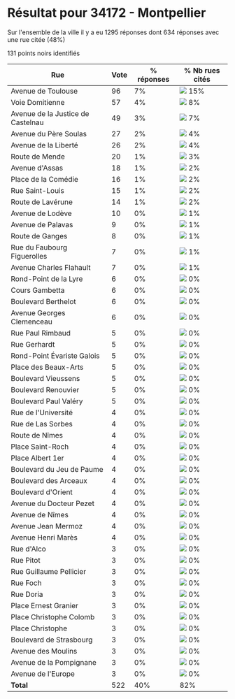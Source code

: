 # Résultat pour 34172 - Montpellier

Sur l'ensemble de la ville il y a eu 1295 réponses dont 634 réponses avec une rue citée (48%)

131 points noirs identifiés

| Rue | Vote | % réponses | % Nb rues cités|
|-----|------|------------|----------------|
| Avenue de Toulouse | 96 | 7% | <img src="../../img/bar_15.gif" />&nbsp;15%|
| Voie Domitienne | 57 | 4% | <img src="../../img/bar_8.gif" />&nbsp;8%|
| Avenue de la Justice de Castelnau | 49 | 3% | <img src="../../img/bar_7.gif" />&nbsp;7%|
| Avenue du Père Soulas | 27 | 2% | <img src="../../img/bar_4.gif" />&nbsp;4%|
| Avenue de la Liberté | 26 | 2% | <img src="../../img/bar_4.gif" />&nbsp;4%|
| Route de Mende | 20 | 1% | <img src="../../img/bar_3.gif" />&nbsp;3%|
| Avenue d'Assas | 18 | 1% | <img src="../../img/bar_2.gif" />&nbsp;2%|
| Place de la Comédie | 16 | 1% | <img src="../../img/bar_2.gif" />&nbsp;2%|
| Rue Saint-Louis | 15 | 1% | <img src="../../img/bar_2.gif" />&nbsp;2%|
| Route de Lavérune | 14 | 1% | <img src="../../img/bar_2.gif" />&nbsp;2%|
| Avenue de Lodève | 10 | 0% | <img src="../../img/bar_1.gif" />&nbsp;1%|
| Avenue de Palavas | 9 | 0% | <img src="../../img/bar_1.gif" />&nbsp;1%|
| Route de Ganges | 8 | 0% | <img src="../../img/bar_1.gif" />&nbsp;1%|
| Rue du Faubourg Figuerolles | 7 | 0% | <img src="../../img/bar_1.gif" />&nbsp;1%|
| Avenue Charles Flahault | 7 | 0% | <img src="../../img/bar_1.gif" />&nbsp;1%|
| Rond-Point de la Lyre | 6 | 0% | <img src="../../img/bar_0.gif" />&nbsp;0%|
| Cours Gambetta | 6 | 0% | <img src="../../img/bar_0.gif" />&nbsp;0%|
| Boulevard Berthelot | 6 | 0% | <img src="../../img/bar_0.gif" />&nbsp;0%|
| Avenue Georges Clemenceau | 6 | 0% | <img src="../../img/bar_0.gif" />&nbsp;0%|
| Rue Paul Rimbaud | 5 | 0% | <img src="../../img/bar_0.gif" />&nbsp;0%|
| Rue Gerhardt | 5 | 0% | <img src="../../img/bar_0.gif" />&nbsp;0%|
| Rond-Point Évariste Galois | 5 | 0% | <img src="../../img/bar_0.gif" />&nbsp;0%|
| Place des Beaux-Arts | 5 | 0% | <img src="../../img/bar_0.gif" />&nbsp;0%|
| Boulevard Vieussens | 5 | 0% | <img src="../../img/bar_0.gif" />&nbsp;0%|
| Boulevard Renouvier | 5 | 0% | <img src="../../img/bar_0.gif" />&nbsp;0%|
| Boulevard Paul Valéry | 5 | 0% | <img src="../../img/bar_0.gif" />&nbsp;0%|
| Rue de l'Université | 4 | 0% | <img src="../../img/bar_0.gif" />&nbsp;0%|
| Rue de Las Sorbes | 4 | 0% | <img src="../../img/bar_0.gif" />&nbsp;0%|
| Route de Nîmes | 4 | 0% | <img src="../../img/bar_0.gif" />&nbsp;0%|
| Place Saint-Roch | 4 | 0% | <img src="../../img/bar_0.gif" />&nbsp;0%|
| Place Albert 1er | 4 | 0% | <img src="../../img/bar_0.gif" />&nbsp;0%|
| Boulevard du Jeu de Paume | 4 | 0% | <img src="../../img/bar_0.gif" />&nbsp;0%|
| Boulevard des Arceaux | 4 | 0% | <img src="../../img/bar_0.gif" />&nbsp;0%|
| Boulevard d'Orient | 4 | 0% | <img src="../../img/bar_0.gif" />&nbsp;0%|
| Avenue du Docteur Pezet | 4 | 0% | <img src="../../img/bar_0.gif" />&nbsp;0%|
| Avenue de Nîmes | 4 | 0% | <img src="../../img/bar_0.gif" />&nbsp;0%|
| Avenue Jean Mermoz | 4 | 0% | <img src="../../img/bar_0.gif" />&nbsp;0%|
| Avenue Henri Marès | 4 | 0% | <img src="../../img/bar_0.gif" />&nbsp;0%|
| Rue d'Alco | 3 | 0% | <img src="../../img/bar_0.gif" />&nbsp;0%|
| Rue Pitot | 3 | 0% | <img src="../../img/bar_0.gif" />&nbsp;0%|
| Rue Guillaume Pellicier | 3 | 0% | <img src="../../img/bar_0.gif" />&nbsp;0%|
| Rue Foch | 3 | 0% | <img src="../../img/bar_0.gif" />&nbsp;0%|
| Rue Doria | 3 | 0% | <img src="../../img/bar_0.gif" />&nbsp;0%|
| Place Ernest Granier | 3 | 0% | <img src="../../img/bar_0.gif" />&nbsp;0%|
| Place Christophe Colomb | 3 | 0% | <img src="../../img/bar_0.gif" />&nbsp;0%|
| Place Christophe | 3 | 0% | <img src="../../img/bar_0.gif" />&nbsp;0%|
| Boulevard de Strasbourg | 3 | 0% | <img src="../../img/bar_0.gif" />&nbsp;0%|
| Avenue des Moulins | 3 | 0% | <img src="../../img/bar_0.gif" />&nbsp;0%|
| Avenue de la Pompignane | 3 | 0% | <img src="../../img/bar_0.gif" />&nbsp;0%|
| Avenue de l'Europe | 3 | 0% | <img src="../../img/bar_0.gif" />&nbsp;0%|
| **Total** | 522 | 40% | 82%|
